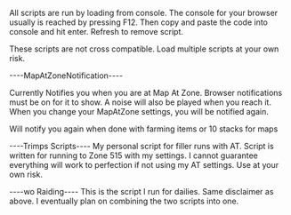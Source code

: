 All scripts are run by loading from console. The console for your browser usually is reached by pressing F12. 
Then copy and paste the code into console and hit enter. 
Refresh to remove script. 

These scripts are not cross compatible. Load multiple scripts at your own risk.


----MapAtZoneNotification----

Currently Notifies you when you are at Map At Zone. Browser notifications must be on for it to show. 
A noise will also be played when you reach it. 
When you change your MapAtZone settings, you will be notified again.

Will notify you again when done with farming items or 10 stacks for maps


----Trimps Scripts----
My personal script for filler runs with AT. Script is written for running to Zone 515 with
my settings. I cannot guarantee everything will work to perfection if not using my AT settings.
Use at your own risk.

----wo Raiding----
This is the script I run for dailies. Same disclaimer as above. I eventually plan on combining the
two scripts into one.